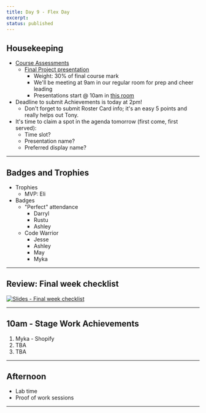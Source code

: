 ```yaml
---
title: Day 9 - Flex Day
excerpt: 
status: published
---
```


## Housekeeping
- [Course Assessments](/courses/cpnt-265/assessments)
  - [Final Project presentation](/courses/cpnt-265/assessments/final-project/)
    - Weight: 30% of final course mark
    - We'll be meeting at 9am in our regular room for prep and cheer leading
    - Presentations start @ 10am in [this room](https://sait-ca.zoom.us/j/88183669794?pwd=WmZCODd0RUZuWHZwLytlb3ArVzYzZz09)
- Deadline to submit Achievements is today at 2pm!
    - Don't forget to submit Roster Card info; it's an easy 5 points and really helps out Tony.
- It's time to claim a spot in the agenda tomorrow (first come, first served):
    - Time slot?
    - Presentation name?
    - Preferred display name?

---

## Badges and Trophies
- Trophies
    - MVP: Eli
- Badges
    - "Perfect" attendance
        - Darryl
        - Rustu
        - Ashley
    - Code Warrior
        - Jesse
        - Ashley
        - May
        - Myka
        
---

## Review: Final week checklist
[![Slides - Final week checklist](/images/slides/final-week-checklist.png)](https://sait-wbdv.github.io/slides/f22/cpnt-265/finals-checklist.html)

---

## 10am - Stage Work Achievements
1. Myka - Shopify
2. TBA
3. TBA
---

## Afternoon
- Lab time
- Proof of work sessions

---